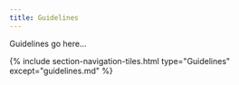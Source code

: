 ```yaml
---
title: Guidelines
---
```


Guidelines go here...

{% include section-navigation-tiles.html type="Guidelines" except="guidelines.md" %}
